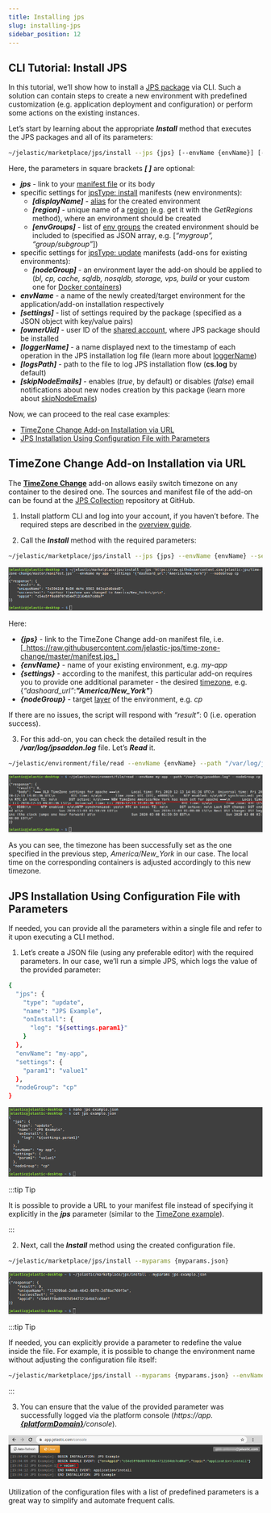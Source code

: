 ```yaml
---
title: Installing jps
slug: installing-jps
sidebar_position: 12
---
```


## CLI Tutorial: Install JPS

In this tutorial, we’ll show how to install a [JPS package](/docs/Deployment%20Tools/Cloud%20Scripting%20&%20JPS/Application%20Manifest) via CLI. Such a solution can contain steps to create a new environment with predefined customization (e.g. application deployment and configuration) or perform some actions on the existing instances.

Let’s start by learning about the appropriate **_Install_** method that executes the JPS packages and all of its parameters:

```bash
~/jelastic/marketplace/jps/install --jps {jps} [--envName {envName}] [--settings {settings}] [--nodeGroup {nodeGroup}] [--displayName {displayName}] [--region {region}] [--envGroups {envGroups}] [--ownerUid {ownerUid}] [--logsPath {logsPath}] [--loggerName {loggerName}] [--skipNodeEmails {skipNodeEmails}]
```

Here, the parameters in square brackets **_[ ]_** are optional:

- **_jps_** - link to your [manifest file](/docs/Deployment%20Tools/Cloud%20Scripting%20&%20JPS/Application%20Manifest) or its body
- specific settings for <u>jpsType: install</u> manifests (new environments):
  - **_[displayName]_** - [alias](/docs/EnvironmentManagement/Environment%20Aliases) for the created environment
  - **_[region]_** - unique name of a [region](/docs/EnvironmentManagement/Environment%20Regions/Choosing%20a%20Region) (e.g. get it with the _GetRegions_ method), where an environment should be created
  - **_[envGroups]_** - list of [env groups](/docs/EnvironmentManagement/Environment%20Groups/Overview) the created environment should be included to (specified as JSON array, e.g. [*“mygroup”, “group/subgroup”*])
- specific settings for <u>jpsType: update</u> manifests (add-ons for existing environments):
  - **_[nodeGroup]_** - an environment layer the add-on should be applied to (_bl, cp, cache, sqldb, nosqldb, storage, vps, build_ or your custom one for [Docker containers](/docs/Container/Container%20Types))
- **_envName_** - a name of the newly created/target environment for the application/add-on installation respectively
- **_[settings]_** - list of settings required by the package (specified as a JSON object with key/value pairs)
- **_[ownerUid]_** - user ID of the [shared account](/docs/Account&Pricing/Accounts%20Collaboration/Collaboration%20Overview), where JPS package should be installed
- **_[loggerName]_** - a name displayed next to the timestamp of each operation in the JPS installation log file (learn more about [loggerName](https://docs.cloudscripting.com/troubleshooting/#loggername))
- **_[logsPath]_** - path to the file to log JPS installation flow (**cs.log** by default)
- **_[skipNodeEmails]_** - enables (_true_, by default) or disables (_false_) email notifications about new nodes creation by this package (learn more about [skipNodeEmails](https://docs.cloudscripting.com/creating-manifest/basic-configs/#skip-node-emails))

Now, we can proceed to the real case examples:

- [TimeZone Change Add-on Installation via URL](/docs/Deployment%20Tools/API%20&%20CLI/Platform%20CLI/Installing%20JPS#timezone-change-add-on-installation-via-url)
- [JPS Installation Using Configuration File with Parameters](/docs/Deployment%20Tools/API%20&%20CLI/Platform%20CLI/Installing%20JPS#jps-installation-using-configuration-file-with-parameters)

## TimeZone Change Add-on Installation via URL

The [**TimeZone Change**](/docs/ApplicationSetting/Managing%20Timezone%20Settings) add-on allows easily switch timezone on any container to the desired one. The sources and manifest file of the add-on can be found at the [JPS Collection](https://github.com/jelastic-jps) repository at GitHub.

1. Install platform CLI and log into your account, if you haven’t before. The required steps are described in the [overview guide](/docs/Deployment%20Tools/API%20&%20CLI/Platform%20CLI/Platform%20CLI%20Overview).

2. Call the **_Install_** method with the required parameters:

```bash
~/jelastic/marketplace/jps/install --jps {jps} --envName {envName} --settings {settings} --nodeGroup {nodeGroup}
```

<div style={{
    display:'flex',
    justifyContent: 'center',
    margin: '0 0 1rem 0'
}}>

![Locale Dropdown](./img/InstallingJPS/01-cli-install-timezone-addon.png)

</div>

Here:

- **_{jps}_** - link to the TimeZone Change add-on manifest file, i.e. [_https://raw.githubusercontent.com/jelastic-jps/time-zone-change/master/manifest.jps_]
- **_{envName}_** - name of your existing environment, e.g. _my-app_
- **_{settings}_** - according to the manifest, this particular add-on requires you to provide one additional parameter - the desired [timezone](https://en.wikipedia.org/wiki/List_of_tz_database_time_zones), e.g. {_“dashoard_url”_:**_"America/New_York"_**}
- **_{nodeGroup}_** - target [layer](/docs/PlatformOverview/Basics%20&%20Terminology#layer) of the environment, e.g. _cp_

If there are no issues, the script will respond with _“result”_: 0 (i.e. operation success).

3. For this add-on, you can check the detailed result in the **_/var/log/jpsaddon.log_** file. Let’s **_Read_** it.

```bash
~/jelastic/environment/file/read --envName {envName} --path "/var/log/jpsaddon.log" --nodeGroup {nodeGroup}
```

<div style={{
    display:'flex',
    justifyContent: 'center',
    margin: '0 0 1rem 0'
}}>

![Locale Dropdown](./img/InstallingJPS/02-cli-read-file-on-application-server.png)

</div>

As you can see, the timezone has been successfully set as the one specified in the previous step, _America/New_York_ in our case. The local time on the corresponding containers is adjusted accordingly to this new timezone.

## JPS Installation Using Configuration File with Parameters

If needed, you can provide all the parameters within a single file and refer to it upon executing a CLI method.

1. Let’s create a JSON file (using any preferable editor) with the required parameters. In our case, we’ll run a simple JPS, which logs the value of the provided parameter:

```bash
{
  "jps": {
    "type": "update",
    "name": "JPS Example",
    "onInstall": {
      "log": "${settings.param1}"
    }
  },
  "envName": "my-app",
  "settings": {
    "param1": "value1"
  },
  "nodeGroup": "cp"
}
```

<div style={{
    display:'flex',
    justifyContent: 'center',
    margin: '0 0 1rem 0'
}}>

![Locale Dropdown](./img/InstallingJPS/03-create-config-with-example-jps.png)

</div>

:::tip Tip

It is possible to provide a URL to your manifest file instead of specifying it explicitly in the **_jps_** parameter (similar to the [TimeZone example](/docs/Deployment%20Tools/API%20&%20CLI/Platform%20CLI/Installing%20JPS#timezone-change-add-on-installation-via-url)).

:::

2. Next, call the **_Install_** method using the created configuration file.

```bash
~/jelastic/marketplace/jps/install --myparams {myparams.json}
```

<div style={{
    display:'flex',
    justifyContent: 'center',
    margin: '0 0 1rem 0'
}}>

![Locale Dropdown](./img/InstallingJPS/04-cli-install-jps-with-configuration-file.png)

</div>

:::tip Tip

If needed, you can explicitly provide a parameter to redefine the value inside the file. For example, it is possible to change the environment name without adjusting the configuration file itself:

```bash
~/jelastic/marketplace/jps/install --myparams {myparams.json} --envName {envName}
```

:::

3. You can ensure that the value of the provided parameter was successfully logged via the platform console (_https://app._[**_{platformDomain}_**](/docs/QuickStart/Hosters%20List%20&%20Info)_/console_).

<div style={{
    display:'flex',
    justifyContent: 'center',
    margin: '0 0 1rem 0'
}}>

![Locale Dropdown](./img/InstallingJPS/05-jps-installation-console-log.png)

</div>

Utilization of the configuration files with a list of predefined parameters is a great way to simplify and automate frequent calls.
